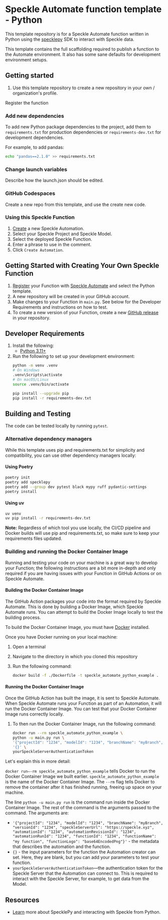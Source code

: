 # Speckle Automate function template - Python

This template repository is for a Speckle Automate function written in Python
using the [specklepy](https://pypi.org/project/specklepy/) SDK to interact with Speckle data.

This template contains the full scaffolding required to publish a function to the Automate environment.
It also has some sane defaults for development environment setups.

## Getting started

1. Use this template repository to create a new repository in your own / organization's profile.

Register the function 

### Add new dependencies

To add new Python package dependencies to the project, add them to `requirements.txt` for production dependencies or `requirements-dev.txt` for development dependencies.

For example, to add pandas:
```bash
echo "pandas==2.1.0" >> requirements.txt
```

### Change launch variables

Describe how the launch.json should be edited.

### GitHub Codespaces

Create a new repo from this template, and use the create new code.

### Using this Speckle Function

1. [Create](https://automate.speckle.dev/) a new Speckle Automation.
1. Select your Speckle Project and Speckle Model.
1. Select the deployed Speckle Function.
1. Enter a phrase to use in the comment.
1. Click `Create Automation`.

## Getting Started with Creating Your Own Speckle Function

1. [Register](https://automate.speckle.dev/) your Function with [Speckle Automate](https://automate.speckle.dev/) and select the Python template.
1. A new repository will be created in your GitHub account.
1. Make changes to your Function in `main.py`. See below for the Developer Requirements and instructions on how to test.
1. To create a new version of your Function, create a new [GitHub release](https://docs.github.com/en/repositories/releasing-projects-on-github/managing-releases-in-a-repository) in your repository.

## Developer Requirements

1. Install the following:
    - [Python 3.11+](https://www.python.org/downloads/)
1. Run the following to set up your development environment:
    ```bash
    python -m venv .venv
    # On Windows
    .venv\Scripts\activate
    # On macOS/Linux
    source .venv/bin/activate
    
    pip install --upgrade pip
    pip install -r requirements-dev.txt
    ```

## Building and Testing

The code can be tested locally by running `pytest`.

### Alternative dependency managers

While this template uses pip and requirements.txt for simplicity and compatibility, you can use other dependency managers locally:

#### Using Poetry
```bash
poetry init
poetry add specklepy
poetry add --group dev pytest black mypy ruff pydantic-settings
poetry install
```

#### Using uv
```bash
uv venv
uv pip install -r requirements-dev.txt
```

**Note:** Regardless of which tool you use locally, the CI/CD pipeline and Docker builds will use pip and requirements.txt, so make sure to keep your requirements files updated.

### Building and running the Docker Container Image

Running and testing your code on your machine is a great way to develop your Function; the following instructions are a bit more in-depth and only required if you are having issues with your Function in GitHub Actions or on Speckle Automate.

#### Building the Docker Container Image

The GitHub Action packages your code into the format required by Speckle Automate. This is done by building a Docker Image, which Speckle Automate runs. You can attempt to build the Docker Image locally to test the building process.

To build the Docker Container Image, you must have [Docker](https://docs.docker.com/get-docker/) installed.

Once you have Docker running on your local machine:

1. Open a terminal
1. Navigate to the directory in which you cloned this repository
1. Run the following command:

    ```bash
    docker build -f ./Dockerfile -t speckle_automate_python_example .
    ```

#### Running the Docker Container Image

Once the GitHub Action has built the image, it is sent to Speckle Automate. When Speckle Automate runs your Function as part of an Automation, it will run the Docker Container Image. You can test that your Docker Container Image runs correctly locally.

1. To then run the Docker Container Image, run the following command:

    ```bash
    docker run --rm speckle_automate_python_example \
    python -u main.py run \
    '{"projectId": "1234", "modelId": "1234", "branchName": "myBranch", "versionId": "1234", "speckleServerUrl": "https://speckle.xyz", "automationId": "1234", "automationRevisionId": "1234", "automationRunId": "1234", "functionId": "1234", "functionName": "my function", "functionLogo": "base64EncodedPng"}' \
    '{}' \
    yourSpeckleServerAuthenticationToken
    ```

Let's explain this in more detail:

`docker run—-rm speckle_automate_python_example` tells Docker to run the Docker Container Image we built earlier. `speckle_automate_python_example` is the name of the Docker Container Image. The `--rm` flag tells Docker to remove the container after it has finished running, freeing up space on your machine.

The line `python -u main.py run` is the command run inside the Docker Container Image. The rest of the command is the arguments passed to the command. The arguments are:

- `'{"projectId": "1234", "modelId": "1234", "branchName": "myBranch", "versionId": "1234", "speckleServerUrl": "https://speckle.xyz", "automationId": "1234", "automationRevisionId": "1234", "automationRunId": "1234", "functionId": "1234", "functionName": "my function", "functionLogo": "base64EncodedPng"}'` - the metadata that describes the automation and the function.
- `{}` - the input parameters for the function the Automation creator can set. Here, they are blank, but you can add your parameters to test your function.
- `yourSpeckleServerAuthenticationToken`—the authentication token for the Speckle Server that the Automation can connect to. This is required to interact with the Speckle Server, for example, to get data from the Model.

## Resources

- [Learn](https://speckle.guide/dev/python.html) more about SpecklePy and interacting with Speckle from Python.